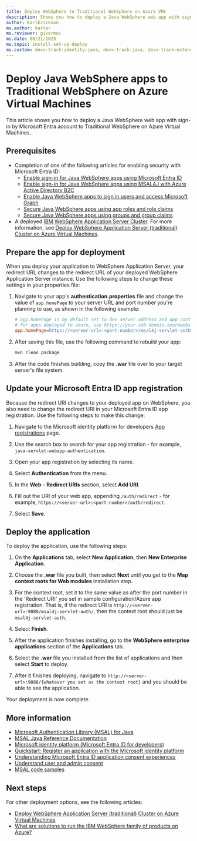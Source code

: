```yaml
---
title: Deploy WebSphere to Traditional WebSphere on Azure VMs
description: Shows you how to deploy a Java WebSphere web app with sign-in by Microsoft Entra account to Traditional WebSphere on Azure Virtual Machines.
author: KarlErickson
ms.author: karler
ms.reviewer: givermei
ms.date: 08/21/2025
ms.topic: install-set-up-deploy
ms.custom: devx-track-identity-java, devx-track-java, devx-track-extended-java
---
```


# Deploy Java WebSphere apps to Traditional WebSphere on Azure Virtual Machines

This article shows you how to deploy a Java WebSphere web app with sign-in by Microsoft Entra account to Traditional WebSphere on Azure Virtual Machines.

## Prerequisites

- Completion of one of the following articles for enabling security with Microsoft Entra ID:
  - [Enable sign-in for Java WebSphere apps using Microsoft Entra ID](enable-java-websphere-webapp-authentication-entra-id.md)
  - [Enable sign-in for Java WebSphere apps using MSAL4J with Azure Active Directory B2C](enable-java-websphere-webapp-authentication-azure-ad-b2c.md)
  - [Enable Java WebSphere apps to sign in users and access Microsoft Graph](enable-java-websphere-webapp-authorization-entra-id.md)
  - [Secure Java WebSphere apps using app roles and role claims](enable-java-websphere-webapp-authorization-role-entra-id.md)
  - [Secure Java WebSphere apps using groups and group claims](enable-java-websphere-webapp-authorization-group-entra-id.md)
- A deployed [IBM WebSphere Application Server Cluster](https://aka.ms/websphere-on-azure-portal). For more information, see [Deploy WebSphere Application Server (traditional) Cluster on Azure Virtual Machines](../ee/traditional-websphere-application-server-virtual-machines.md).

## Prepare the app for deployment

When you deploy your application to WebSphere Application Server, your redirect URL changes to the redirect URL of your deployed WebSphere Application Server instance. Use the following steps to change these settings in your properties file:

1. Navigate to your app's **authentication.properties** file and change the value of `app.homePage` to your server URL and port number you're planning to use, as shown in the following example:

   ```ini
   # app.homePage is by default set to dev server address and app context path on the server
   # for apps deployed to azure, use https://your-sub-domain.azurewebsites.net
   app.homePage=https://<server-url>:<port-number>/msal4j-servlet-auth/
   ```

1. After saving this file, use the following command to rebuild your app:

   ```bash
   mvn clean package
   ```

1. After the code finishes building, copy the **.war** file over to your target server's file system.

## Update your Microsoft Entra ID app registration

Because the redirect URI changes to your deployed app on WebSphere, you also need to change the redirect URI in your Microsoft Entra ID app registration. Use the following steps to make this change:

1. Navigate to the Microsoft identity platform for developers [App registrations](https://go.microsoft.com/fwlink/?linkid=2083908) page.

1. Use the search box to search for your app registration - for example, `java-servlet-webapp-authentication`.

1. Open your app registration by selecting its name.

1. Select **Authentication** from the menu.

1. In the **Web** - **Redirect URIs** section, select **Add URI**.

1. Fill out the URI of your web app, appending `/auth/redirect` - for example, `https://<server-url>:<port-number>/auth/redirect`.

1. Select **Save**.

## Deploy the application

To deploy the application, use the following steps:

1. On the **Applications** tab, select **New Application**, then **New Enterprise Application**.

1. Choose the **.war** file you built, then select **Next** until you get to the **Map context roots for Web modules** installation step.

1. For the context root, set it to the same value as after the port number in the 'Redirect URI' you set in sample configuration/Azure app registration. That is, if the redirect URI is `http://<server-url>:9080/msal4j-servlet-auth/`, then the context root should just be `msal4j-servlet-auth`.

1. Select **Finish**.

1. After the application finishes installing, go to the **WebSphere enterprise applications** section of the **Applications** tab.

1. Select the **.war** file you installed from the list of applications and then select **Start** to deploy.

1. After it finishes deploying, navigate to `http://<server-url>:9080/{whatever you set as the context root}` and you should be able to see the application.

Your deployment is now complete.

## More information

- [Microsoft Authentication Library (MSAL) for Java](https://github.com/AzureAD/microsoft-authentication-library-for-java)
- [MSAL Java Reference Documentation](https://javadoc.io/doc/com.microsoft.azure/msal4j)
- [Microsoft identity platform (Microsoft Entra ID for developers)](/entra/identity-platform/)
- [Quickstart: Register an application with the Microsoft identity platform](/entra/identity-platform/quickstart-register-app)
- [Understanding Microsoft Entra ID application consent experiences](/entra/identity-platform/application-consent-experience)
- [Understand user and admin consent](/entra/identity-platform/howto-convert-app-to-be-multi-tenant#understand-user-and-admin-consent)
- [MSAL code samples](/entra/identity-platform/sample-v2-code?tabs=framework#java)

## Next steps

For other deployment options, see the following articles:

- [Deploy WebSphere Application Server (traditional) Cluster on Azure Virtual Machines](../ee/traditional-websphere-application-server-virtual-machines.md)
- [What are solutions to run the IBM WebSphere family of products on Azure?](../ee/websphere-family.md)
